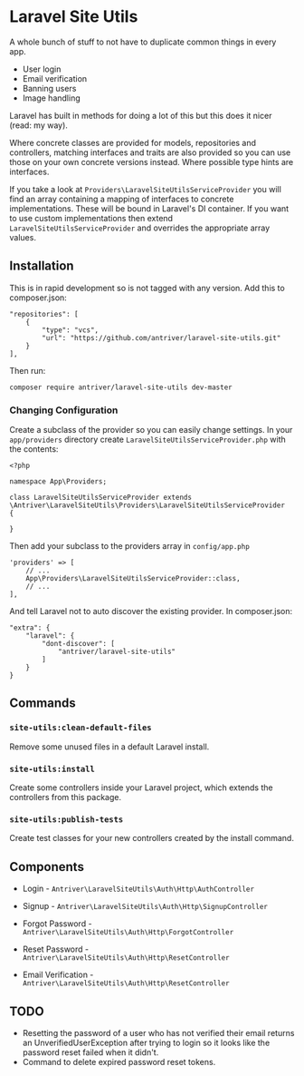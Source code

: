 # Laravel Site Utils

A whole bunch of stuff to not have to duplicate common things in every app.
- User login
- Email verification
- Banning users
- Image handling

Laravel has built in methods for doing a lot of this but this does it nicer (read: my way).

Where concrete classes are provided for models, repositories and controllers, matching interfaces and traits are also provided so you can use those on your own concrete versions instead. Where possible type hints are interfaces.

If you take a look at `Providers\LaravelSiteUtilsServiceProvider` you will find an array containing a mapping of interfaces to concrete implementations. These will be bound in Laravel's DI container. If you want to use custom implementations then extend` LaravelSiteUtilsServiceProvider` and overrides the appropriate array values.

## Installation

This is in rapid development so is not tagged with any version. Add this to composer.json:

    "repositories": [
        {
            "type": "vcs",
            "url": "https://github.com/antriver/laravel-site-utils.git"
        }
    ],

Then run:

    composer require antriver/laravel-site-utils dev-master


### Changing Configuration

Create a subclass of the provider so you can easily change settings. In your `app/providers` directory create `LaravelSiteUtilsServiceProvider.php` with the contents:

    <?php

    namespace App\Providers;

    class LaravelSiteUtilsServiceProvider extends \Antriver\LaravelSiteUtils\Providers\LaravelSiteUtilsServiceProvider
    {

    }

Then add your subclass to the providers array in `config/app.php`

    'providers' => [
        // ...
        App\Providers\LaravelSiteUtilsServiceProvider::class,
        // ...
    ],


And tell Laravel not to auto discover the existing provider. In composer.json:

    "extra": {
        "laravel": {
            "dont-discover": [
                "antriver/laravel-site-utils"
            ]
        }
    }

## Commands

### `site-utils:clean-default-files`
Remove some unused files in a default Laravel install.

### `site-utils:install`
Create some controllers inside your Laravel project, which extends the controllers from this package.

### `site-utils:publish-tests`
Create test classes for your new controllers created by the install command.

## Components

* Login - `Antriver\LaravelSiteUtils\Auth\Http\AuthController`

* Signup - `Antriver\LaravelSiteUtils\Auth\Http\SignupController`

* Forgot Password - `Antriver\LaravelSiteUtils\Auth\Http\ForgotController`

* Reset Password - `Antriver\LaravelSiteUtils\Auth\Http\ResetController`

* Email Verification - `Antriver\LaravelSiteUtils\Auth\Http\ResetController`


## TODO
* Resetting the password of a user who has not verified their email returns an UnverifiedUserException after trying to login so it looks like the password reset failed when it didn't.
* Command to delete expired password reset tokens.
